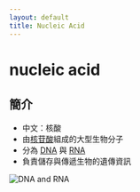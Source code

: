 ```yaml
---
layout: default
title: Nucleic Acid
---
```


# nucleic acid

## 簡介

- 中文：核酸
- 由[核苷酸](nucleotide)組成的大型生物分子
- 分為 [DNA](deoxyribonucleic-acid) 與 [RNA](ribonucleic-acid)
- 負責儲存與傳遞生物的遺傳資訊

<img src="https://www.thoughtco.com/thmb/1TtBt_1NjoC0G2KrtIcuz34PHTk=/1500x0/filters:no_upscale():max_bytes(150000):strip_icc()/dna-versus-rna-608191_sketch_Final-54acdd8f8af04c73817e8811c32905fa.png" alt="DNA and RNA" data-zoom="0.5" />